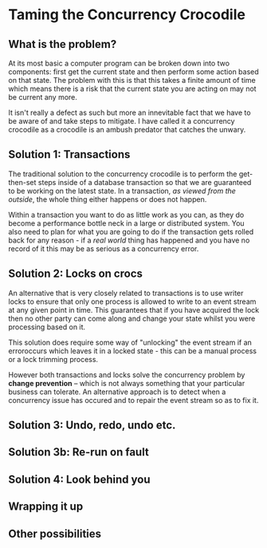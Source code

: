 # Taming the Concurrency Crocodile

## What is the **problem**?

At its most basic a computer program can be broken down into two components: first get the current state and then perform some action based on that state.  The problem with this is that this takes a finite amount of time which means there is a risk that the current state you are acting on may not be current any more.

It isn't really a defect as such but more an innevitable fact that we have to be aware of and take steps to mitigate.  I have called it a concurrency crocodile as a crocodile is an ambush predator that catches the unwary.

## Solution 1: **Transactions**

The traditional solution to the concurrency crocodile is to perform the get-then-set steps inside of a database transaction so that we are guaranteed to be working on the latest state.  In a transaction, _as viewed from the outside_, the whole thing either happens or does not happen.

Within a transaction you want to do as little work as you can, as they do become a performance bottle neck in a large or distributed system.  You also need to plan for what you are going to do if the transaction gets rolled back for any reason - if a _real world_ thing has happened and you have no record of it this may be as serious as a concurrency error.

## Solution 2: **Locks on crocs**

An alternative that is very closely related to transactions is to use writer locks to ensure that only one process is allowed to write to an event stream at any given point in time.  This guarantees that if you have acquired the lock then no other party can come along and change your state whilst you were processing based on it.

This solution does require some way of "unlocking" the event stream if an erroroccurs which leaves it in a locked state - this can be a manual process or a lock trimming process.

However both transactions and locks solve the concurrency problem by **change prevention** – which is not always something that your particular business can tolerate.  An alternative approach is to detect when a concurrency issue has occured and to repair the event stream so as to fix it.


## Solution 3: **Undo**, redo, undo etc.

## Solution 3b: **Re-run** on fault

## Solution 4: Look **behind** you

## Wrapping it up

## Other possibilities

